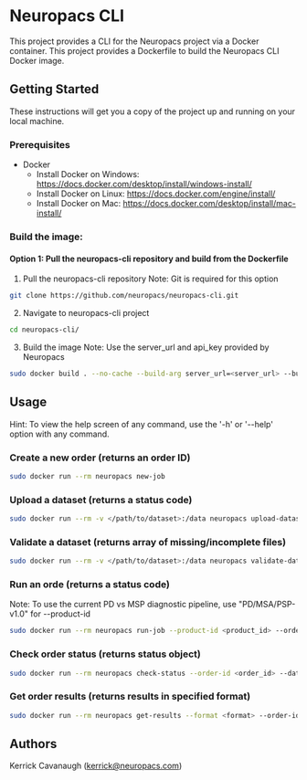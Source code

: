 # Neuropacs CLI

This project provides a CLI for the Neuropacs project via a Docker container. This project provides a Dockerfile to build the Neuropacs CLI Docker image.

## Getting Started

These instructions will get you a copy of the project up and running on your local machine.

### Prerequisites

- Docker
  - Install Docker on Windows: https://docs.docker.com/desktop/install/windows-install/
  - Install Docker on Linux: https://docs.docker.com/engine/install/
  - Install Docker on Mac: https://docs.docker.com/desktop/install/mac-install/

### Build the image:

#### Option 1: Pull the neuropacs-cli repository and build from the Dockerfile

1. Pull the neuropacs-cli repository
   Note: Git is required for this option

```bash
git clone https://github.com/neuropacs/neuropacs-cli.git
```

2. Navigate to neuropacs-cli project

```bash
cd neuropacs-cli/
```

3. Build the image
   Note: Use the server_url and api_key provided by Neuropacs

```bash
sudo docker build . --no-cache --build-arg server_url=<server_url> --build-arg api_key=<api_key> -t neuropacs
```

## Usage

Hint: To view the help screen of any command, use the '-h' or '--help' option with any command.

### Create a new order (returns an order ID)

```bash
sudo docker run --rm neuropacs new-job
```

### Upload a dataset (returns a status code)

```bash
sudo docker run --rm -v </path/to/dataset>:/data neuropacs upload-dataset --dataset-path /data --order-id <order_id>
```

### Validate a dataset (returns array of missing/incomplete files)

```bash
sudo docker run --rm -v </path/to/dataset>:/data neuropacs validate-dataset --dataset-path /data --order-id <order_id>
```

### Run an orde (returns a status code)

Note: To use the current PD vs MSP diagnostic pipeline, use "PD/MSA/PSP-v1.0" for --product-id

```bash
sudo docker run --rm neuropacs run-job --product-id <product_id> --order-id <order_id> --dataset-id <dataset_id>
```

### Check order status (returns status object)

```bash
sudo docker run --rm neuropacs check-status --order-id <order_id> --dataset-id <dataset_id>
```

### Get order results (returns results in specified format)

```bash
sudo docker run --rm neuropacs get-results --format <format> --order-id <order_id> --dataset-id <dataset_id>
```

## Authors

Kerrick Cavanaugh (kerrick@neuropacs.com)
